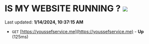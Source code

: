 # IS MY WEBSITE RUNNING ? [![](https://img.shields.io/static/v1?label=Sponsor&message=%E2%9D%A4&logo=GitHub&color=%23fe8e86)](https://github.com/sponsors/<username>)

Last updated: **1/14/2024, 10:37:15 AM**

- `GET` [https://youssefservice.me](https://youssefservice.me) - **Up** (125ms)
